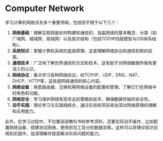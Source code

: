 # Computer Network


学习计算机网络涉及多个重要领域，包括但不限于以下几个：

1. **网络基础**：理解互联网是如何构建和通信的，涵盖网络的基本概念、分类（如广域网、城域网、局域网）以及层次结构（包括TCP/IP四层模型与OSI体系结构）。
2. **系统知识**：掌握计算机系统的底层原理，这是理解网络协议和通信机制的前提。
3. **通信技术**：广泛地了解世界通信的方式和技术，这有助于对网络数据传输有更深入的认识。
4. **网络协议**：重点学习各种网络协议，如TCP/IP、UDP、DNS、NAT、DHCP、HTTP等，这些是网络通信的核心内容。
5. **网络设备**：熟悉路由器、交换机等网络设备的配置和管理，了解它们在网络中的角色和功能。
6. **网络安全**：学习保护网络免受攻击的策略和技术，确保数据传输的安全性。
7. **动手实践**：理论学习与实践相结合，通过实验和项目来加深对网络原理的理解和应用能力。

此外，在学习过程中，不仅要阅读教科书和参考资料，还要实际动手操作，比如配置网络设备、搭建测试网络、使用抓包工具分析数据流等。这样可以将理论知识应用到实践中，加深理解并提高解决实际问题的能力。

